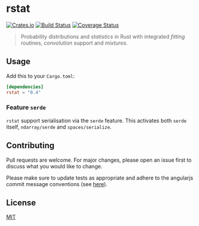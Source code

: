 # rstat

[![Crates.io](https://img.shields.io/crates/v/rstat.svg)](https://crates.io/crates/rstat)
[![Build Status](https://travis-ci.org/tspooner/rstat.svg?branch=master)](https://travis-ci.org/tspooner/rstat)
[![Coverage Status](https://coveralls.io/repos/github/tspooner/rstat/badge.svg?branch=master)](https://coveralls.io/github/tspooner/rstat?branch=master)


> Probability distributions and _statistics_ in Rust with
> integrated _fitting_ routines, _convolution_ support and _mixtures_.

## Usage
Add this to your `Cargo.toml`:
```toml
[dependencies]
rstat = "0.4"
```

### Feature `serde`
`rstat` support serialisation via the `serde` feature. This activates both
`serde` itself, `ndarray/serde` and `spaces/serialize`.

## Contributing
Pull requests are welcome. For major changes, please open an issue first to
discuss what you would like to change.

Please make sure to update tests as appropriate and adhere to the angularjs
commit message conventions (see
[here](https://gist.github.com/stephenparish/9941e89d80e2bc58a153)).

## License
[MIT](https://choosealicense.com/licenses/mit/)
